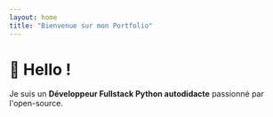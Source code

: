 ```yaml
---
layout: home
title: "Bienvenue sur mon Portfolio"
---
```

# 👋 Hello !
Je suis un **Développeur Fullstack Python autodidacte** passionné par l'open-source.

